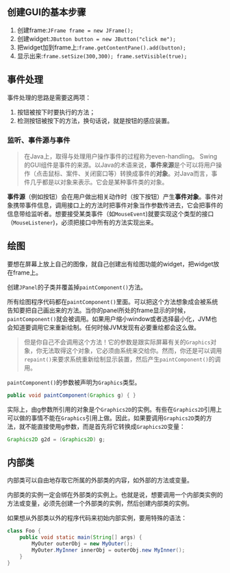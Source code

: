 ## 创建GUI的基本步骤
1. 创建frame:```JFrame frame = new JFrame();```
2. 创建widget:```JButton button = new JButton("click me");```
3. 把widget加到frame上:```frame.getContentPane().add(button);```
4. 显示出来:```frame.setSize(300,300); frame.setVisible(true);```

## 事件处理
事件处理的思路是需要这两项：
1. 按钮被按下时要执行的方法；
2. 检测按钮被按下的方法，换句话说，就是按钮的感应装置。

### 监听、事件源与事件
>在Java上，取得与处理用户操作事件的过程称为even-handling。
>Swing的GUI组件是事件的来源。以Java的术语来说，**事件来源**是个可以将用户操作（点击鼠标、案件、关闭窗口等）转换成事件的**对象**。对Java而言，事件几乎都是以对象来表示。它会是某种事件类的对象。

**事件源**（例如按钮）会在用户做出相关动作时（按下按钮）产生**事件对象**。事件对象携带事件信息，调用接口上的方法时把事件对象当作参数传进去，它会把事件的信息带给监听者。想要接受某类事件（如`MouseEvent`)就要实现这个类型的接口（`MouseListener`)，必须把接口中所有的方法实现出来。

## 绘图
要想在屏幕上放上自己的图像，就自己创建出有绘图功能的widget，把widget放在frame上。

创建`JPanel`的子类并覆盖掉`paintComponent()`方法。

所有绘图程序代码都在`paintComponent()`里面。可以把这个方法想象成会被系统告知要把自己画出来的方法。当你的panel所处的frame显示的时候，`paintComponent()`就会被调用。如果用户缩小window或者选择最小化，JVM也会知道要调用它来重新绘制。任何时候JVM发现有必要重绘都会这么做。

>但是你自己不会调用这个方法！它的参数是跟实际屏幕有关的`Graphics`对象，你无法取得这个对象，它必须由系统来交给你。然而，你还是可以调用`repaint()`来要求系统重新绘制显示装置，然后产生`paintComponent()`的调用。

`paintComponent()`的参数被声明为`Graphics`类型。

```java
public void paintComponent(Graphics g) { }
```
实际上，由g参数所引用的对象是个`Graphics2D`的实例。有些在`Graphics2D`引用上可以做的事情不能在`Graphics`引用上做。因此，如果要调用`Graphics2D`类的方法，就不能直接使用g参数，而是首先将它转换成`Graphics2D`变量：

```java
Graphics2D g2d = (Graphics2D) g;
```
## 内部类
内部类可以自由地存取它所属的外部类的内容，如外部的方法或变量。

内部类的实例一定会绑在外部类的实例上。也就是说，想要调用一个内部类实例的方法或变量，必须先创建一个外部类的实例，然后创建内部类的实例。

如果想从外部类以外的程序代码来初始内部实例，要用特殊的语法：

```java
class Foo {
    public void static main(String[] args) {
    	MyOuter outerObj = new MyOuter();
    	MyOuter.MyInner innerObj = outerObj.new MyInner();
    }
}
```
